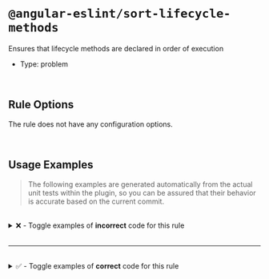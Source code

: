 <!--

  DO NOT EDIT.

  This markdown file was autogenerated using a mixture of the following files as the source of truth for its data:
  - ../../src/rules/sort-lifecycle-methods.ts
  - ../../tests/rules/sort-lifecycle-methods/cases.ts

  In order to update this file, it is therefore those files which need to be updated, as well as potentially the generator script:
  - ../../../../tools/scripts/generate-rule-docs.ts

-->

<br>

# `@angular-eslint/sort-lifecycle-methods`

Ensures that lifecycle methods are declared in order of execution

- Type: problem

<br>

## Rule Options

The rule does not have any configuration options.

<br>

## Usage Examples

> The following examples are generated automatically from the actual unit tests within the plugin, so you can be assured that their behavior is accurate based on the current commit.

<br>

<details>
<summary>❌ - Toggle examples of <strong>incorrect</strong> code for this rule</summary>

<br>

#### Default Config

```json
{
  "rules": {
    "@angular-eslint/sort-lifecycle-methods": [
      "error"
    ]
  }
}
```

<br>

#### ❌ Invalid Code

```ts
@Component()
class Test {
  ngOnInit(): void {}
  ngOnChanges(): void {}
  ~~~~~~~~~~~
  ngDoCheck(): void {}
  ngAfterContentInit(): void {}
  ngAfterContentChecked(): void {}
  ngAfterViewInit(): void {}
  ngAfterViewChecked(): void {}
  ngOnDestroy(): void {}
  doSomething(): void {}
}
```

<br>

---

<br>

#### Default Config

```json
{
  "rules": {
    "@angular-eslint/sort-lifecycle-methods": [
      "error"
    ]
  }
}
```

<br>

#### ❌ Invalid Code

```ts
@Component()
class Test {
  ngOnChanges(): void {}
  ngOnInit(): void {}
  ngAfterContentInit(): void {}
  ngAfterContentChecked(): void {}
  ngOnDestroy(): void {}
  ngAfterViewChecked(): void {}
  ~~~~~~~~~~~~~~~~~~
  doSomething(): void {}
}
```

<br>

---

<br>

#### Default Config

```json
{
  "rules": {
    "@angular-eslint/sort-lifecycle-methods": [
      "error"
    ]
  }
}
```

<br>

#### ❌ Invalid Code

```ts
@Component()
class Test {
  ngDoCheck(): void {}
  ngAfterContentInit(): void {}
  ngOnDestroy(): void {}
  ngAfterContentChecked(): void {}
  ~~~~~~~~~~~~~~~~~~~~~
  ngAfterViewChecked(): void {}
  doSomething(): void {}
  doSomethingElse(): void {}
}
```

<br>

---

<br>

#### Default Config

```json
{
  "rules": {
    "@angular-eslint/sort-lifecycle-methods": [
      "error"
    ]
  }
}
```

<br>

#### ❌ Invalid Code

```ts
@Component()
class Test {
  ngOnInit(): void {}
  ngOnChanges(): void {}
  ~~~~~~~~~~~
 }
```

</details>

<br>

---

<br>

<details>
<summary>✅ - Toggle examples of <strong>correct</strong> code for this rule</summary>

<br>

#### Default Config

```json
{
  "rules": {
    "@angular-eslint/sort-lifecycle-methods": [
      "error"
    ]
  }
}
```

<br>

#### ✅ Valid Code

```ts
@Component()
class Test {
  ngOnChanges(): void {}
  ngOnInit(): void {}
  ngDoCheck(): void {}
  ngAfterContentInit(): void {}
  ngAfterContentChecked(): void {}
  ngAfterViewInit(): void {}
  ngAfterViewChecked(): void {}
  ngOnDestroy(): void {}
  doSomething(): void {}
}
```

<br>

---

<br>

#### Default Config

```json
{
  "rules": {
    "@angular-eslint/sort-lifecycle-methods": [
      "error"
    ]
  }
}
```

<br>

#### ✅ Valid Code

```ts
@Component()
class Test {
  ngOnChanges(): void {}
  ngOnInit(): void {}
  ngAfterContentInit(): void {}
  ngAfterContentChecked(): void {}
  ngAfterViewChecked(): void {}
  ngOnDestroy(): void {}
}
```

<br>

---

<br>

#### Default Config

```json
{
  "rules": {
    "@angular-eslint/sort-lifecycle-methods": [
      "error"
    ]
  }
}
```

<br>

#### ✅ Valid Code

```ts
@Component()
class Test {
  ngDoCheck(): void {}
  ngAfterContentInit(): void {}
  ngAfterContentChecked(): void {}
  ngAfterViewChecked(): void {}
  doSomething(): void {}
  doSomethingElse(): void {}
  doSomethingElseAgain(): void {}
}
```

<br>

---

<br>

#### Default Config

```json
{
  "rules": {
    "@angular-eslint/sort-lifecycle-methods": [
      "error"
    ]
  }
}
```

<br>

#### ✅ Valid Code

```ts
@Component()
class Test {
  ngOnInit(): void {}
}
```

<br>

---

<br>

#### Default Config

```json
{
  "rules": {
    "@angular-eslint/sort-lifecycle-methods": [
      "error"
    ]
  }
}
```

<br>

#### ✅ Valid Code

```ts
@Component()
class Test {}
```

</details>

<br>
